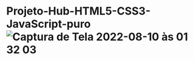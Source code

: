 # Projeto-Hub-HTML5-CSS3-JavaScript-puro![Captura de Tela 2022-08-10 às 01 32 03](https://user-images.githubusercontent.com/101915085/183816410-34602cd3-e88f-45ee-aa5f-0a7dd747fb1f.png)
